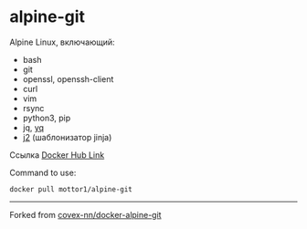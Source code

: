 # alpine-git

Alpine Linux, включающий:

- bash
- git
- openssl, openssh-client
- curl
- vim
- rsync
- python3, pip
- jq, [yq](https://github.com/mikefarah/yq)
- [j2](https://github.com/kolypto/j2cli) (шаблонизатор jinja)

Ссылка [Docker Hub Link](https://hub.docker.com/r/mottor1/alpine-git)

Command to use:

    docker pull mottor1/alpine-git

---

Forked from [covex-nn/docker-alpine-git](https://github.com/covex-nn/docker-alpine-git)
